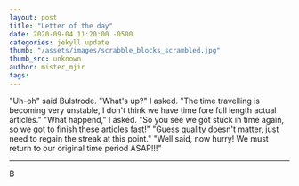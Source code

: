 ```yaml
---
layout: post
title: "Letter of the day"
date: 2020-09-04 11:20:00 -0500
categories: jekyll update
thumb: "/assets/images/scrabble_blocks_scrambled.jpg"
thumb_src: unknown
author: mister_mjir
tags:
---
```


"Uh-oh" said Bulstrode. "What's up?" I asked. "The time travelling is becoming very unstable, I don't think we have time fore full length actual articles." "What
happend," I asked. "So you see we got stuck in time again, so we got to finish these articles fast!" "Guess quality doesn't matter, just need to regain the streak
at this point." "Well said, now hurry! We must return to our original time period ASAP!!!"

---
B
